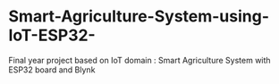 # Smart-Agriculture-System-using-IoT-ESP32-
Final year project based on IoT domain : Smart Agriculture System with ESP32 board and Blynk
